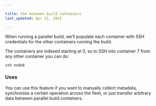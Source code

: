 ```yaml
---

title: SSH between build containers
last_updated: Apr 22, 2015

---
```


When running a parallel build, we’ll populate each container with SSH
credentials for the other containers running the build.

The containers are indexed starting at 0, so to SSH into container 7
from any other container you can do:

```
ssh node6
```

### Uses

You can use this feature if you want to manually
collect metadata, synchronise a certain operation across the fleet, or
just transfer arbitrary data between parallel build containers.
